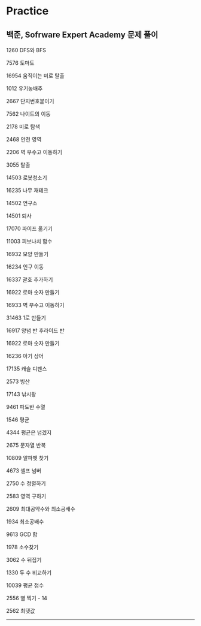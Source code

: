 # Practice
백준, Sofrware Expert Academy 문제 풀이
---------------------------------------
 
 
1260 DFS와 BFS

7576 토마토

16954 움직이는 미로 탈출

1012 유기농배추

2667 단지번호붙이기

7562 나이트의 이동

2178 미로 탐색

2468 안전 영역

2206 벽 부수고 이동하기

3055 탈출

14503 로봇청소기

16235 나무 재테크

14502 연구소

14501 퇴사

17070 파이프 옮기기 

11003 피보나치 함수

16932 모양 만들기

16234 인구 이동

16337 괄호 추가하기

16922 로마 숫자 만들기

16933 벽 부수고 이동하기 

31463 1로 만들기

16917 양념 반 후라이드 반

16922 로마 숫자 만들기

16236 아기 상어

17135 캐슬 디펜스

2573 빙산

17143 낚시왕

9461 파도반 수열

1546 평균

4344 평균은 넘겠지

2675 문자열 반복

10809 알파벳 찾기

4673 셀프 넘버

2750 수 정렬하기 

2583 영역 구하기

2609 최대공약수와 최소공배수

1934 최소공배수

9613 GCD 합

1978 소수찾기

3062 수 뒤집기

1330 두 수 비교하기

10039 평균 점수

2556 별 찍기 - 14

2562 최댓값

---------------------------------------
